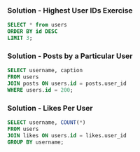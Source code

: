 ### Solution - Highest User IDs Exercise

```sql
SELECT * from users
ORDER BY id DESC
LIMIT 3;
```

### Solution - Posts by a Particular User

```sql
SELECT username, caption
FROM users
JOIN posts ON users.id = posts.user_id
WHERE users.id = 200;
```

### Solution - Likes Per User

```sql
SELECT username, COUNT(*)
FROM users
JOIN likes ON users.id = likes.user_id
GROUP BY username;
```

